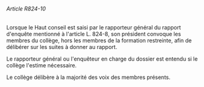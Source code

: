 ###### Article R824-10

Lorsque le Haut conseil est saisi par le rapporteur général du rapport d'enquête mentionné à l'article L. 824-8, son président convoque les membres du collège, hors les membres de la formation restreinte, afin de délibérer sur les suites à donner au rapport.

Le rapporteur général ou l'enquêteur en charge du dossier est entendu si le collège l'estime nécessaire.

Le collège délibère à la majorité des voix des membres présents.


